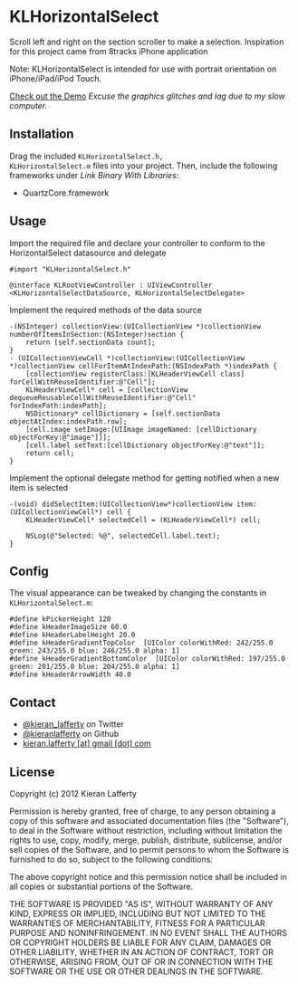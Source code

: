 KLHorizontalSelect
=======

Scroll left and right on the section scroller to make a selection. Inspiration for this project came from 8tracks iPhone application

Note: KLHorizontalSelect is intended for use with portrait orientation on iPhone/iPad/iPod Touch.

[Check out the Demo](http://www.youtube.com/watch?v=uzWZG99SAF0&feature=youtube_gdata_player) *Excuse the graphics glitches and lag due to my slow computer.*

## Installation ##

Drag the included <code>KLHorizontalSelect.h, KLHorizontalSelect.m</code> files into your project. Then, include the following frameworks under *Link Binary With Libraries*:

* QuartzCore.framework

## Usage ##

Import the required file and declare your controller to conform to the HorizontalSelect datasource and delegate

	#import "KLHorizontalSelect.h"

	@interface KLRootViewController : UIViewController <KLHorizontalSelectDataSource, KLHorizontalSelectDelegate>


Implement the required methods of the data source 

	-(NSInteger) collectionView:(UICollectionView *)collectionView numberOfItemsInSection:(NSInteger)section {
	    return [self.sectionData count];
	}
	- (UICollectionViewCell *)collectionView:(UICollectionView *)collectionView cellForItemAtIndexPath:(NSIndexPath *)indexPath {
	    [collectionView registerClass:[KLHeaderViewCell class] forCellWithReuseIdentifier:@"Cell"];
	    KLHeaderViewCell* cell = [collectionView dequeueReusableCellWithReuseIdentifier:@"Cell" forIndexPath:indexPath];
	    NSDictionary* cellDictionary = [self.sectionData objectAtIndex:indexPath.row];
	    [cell.image setImage:[UIImage imageNamed: [cellDictionary objectForKey:@"image"]]];
	    [cell.label setText:[cellDictionary objectForKey:@"text"]];
	    return cell;
	}

Implement the optional delegate method for getting notified when a new item is selected

	-(void) didSelectItem:(UICollectionView*)collectionView item:(UICollectionViewCell*) cell {
	    KLHeaderViewCell* selectedCell = (KLHeaderViewCell*) cell;
    
	    NSLog(@"Selected: %@", selectedCell.label.text);
	}

## Config ##
The visual appearance can be tweaked by changing the constants in <code>KLHorizontalSelect.m</code>:

	#define kPickerHeight 120
	#define kHeaderImageSize 60.0
	#define kHeaderLabelHeight 20.0
	#define kHeaderGradientTopColor  [UIColor colorWithRed: 242/255.0 green: 243/255.0 blue: 246/255.0 alpha: 1]
	#define kHeaderGradientBottomColor  [UIColor colorWithRed: 197/255.0 green: 201/255.0 blue: 204/255.0 alpha: 1]
	#define kHeaderArrowWidth 40.0


## Contact ##

* [@kieran_lafferty](https://twitter.com/kieran_lafferty) on Twitter
* [@kieranlafferty](https://github.com/kieranlafferty) on Github
* <a href="mailTo:kieran.lafferty@gmail.com">kieran.lafferty [at] gmail [dot] com</a>

## License ##

Copyright (c) 2012 Kieran Lafferty

Permission is hereby granted, free of charge, to any person obtaining a copy
of this software and associated documentation files (the "Software"), to deal
in the Software without restriction, including without limitation the rights
to use, copy, modify, merge, publish, distribute, sublicense, and/or sell
copies of the Software, and to permit persons to whom the Software is
furnished to do so, subject to the following conditions:

The above copyright notice and this permission notice shall be included in
all copies or substantial portions of the Software.

THE SOFTWARE IS PROVIDED "AS IS", WITHOUT WARRANTY OF ANY KIND, EXPRESS OR
IMPLIED, INCLUDING BUT NOT LIMITED TO THE WARRANTIES OF MERCHANTABILITY,
FITNESS FOR A PARTICULAR PURPOSE AND NONINFRINGEMENT. IN NO EVENT SHALL THE
AUTHORS OR COPYRIGHT HOLDERS BE LIABLE FOR ANY CLAIM, DAMAGES OR OTHER
LIABILITY, WHETHER IN AN ACTION OF CONTRACT, TORT OR OTHERWISE, ARISING FROM,
OUT OF OR IN CONNECTION WITH THE SOFTWARE OR THE USE OR OTHER DEALINGS IN
THE SOFTWARE.